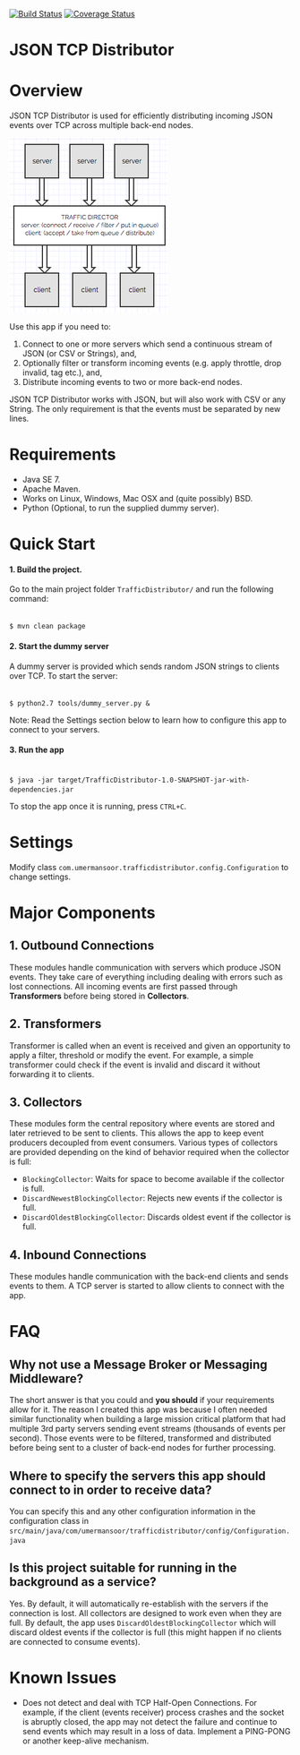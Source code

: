 [![Build Status](https://travis-ci.org/umermansoor/TrafficDistributor.svg?branch=master)](https://travis-ci.org/umermansoor/TrafficDistributor)
 [![Coverage Status](https://coveralls.io/repos/umermansoor/TrafficDistributor/badge.svg?branch=master&service=github)](https://coveralls.io/github/umermansoor/TrafficDistributor?branch=master)
# JSON TCP Distributor

Overview
========
JSON TCP Distributor is used for efficiently distributing incoming JSON events over TCP across multiple back-end 
nodes. 

![alt tag](docs/overall_idea.png)

Use this app if you need to:
 
1. Connect to one or more servers which send a continuous stream of JSON (or CSV or Strings), and,
2. Optionally filter or transform incoming events (e.g. apply throttle, drop invalid, tag etc.), and,
3. Distribute incoming events to two or more back-end nodes.
 
JSON TCP Distributor works with JSON, but will also work with CSV or any String. The only requirement is that the
events must be separated by new lines.

Requirements
============

* Java SE 7.
* Apache Maven.
* Works on Linux, Windows, Mac OSX and (quite possibly) BSD.
* Python (Optional, to run the supplied dummy server).

Quick Start
===========

#### 1. Build the project. 

Go to the main project folder `TrafficDistributor/` and run the following command:

<code>
$ mvn clean package
</code>

#### 2. Start the dummy server

A dummy server is provided which sends random JSON strings to clients over TCP. To start the server:

<code>
$ python2.7 tools/dummy_server.py &
</code>

Note: Read the Settings section below to learn how to configure this app to connect to your servers.

#### 3. Run the app

<code>
$ java -jar target/TrafficDistributor-1.0-SNAPSHOT-jar-with-dependencies.jar
</code>

To stop the app once it is running, press `CTRL+C`.

Settings
========

Modify class `com.umermansoor.trafficdistributor.config.Configuration` to change settings.

Major Components
================

## 1. Outbound Connections

These modules handle communication with servers which produce JSON events. They take care of everything including
dealing with errors such as lost connections. All incoming events are first passed through 
**Transformers** before being stored in **Collectors**.

## 2. Transformers

Transformer is called when an event is received and given an opportunity to apply a filter, threshold or
modify the event. For example, a simple transformer could check if the event is invalid and 
discard it without forwarding it to clients. 

## 3. Collectors

These modules form the central repository where events are stored and later retrieved to be sent to clients. This 
allows the app to keep event producers decoupled from event consumers. Various types of collectors are provided 
depending on the kind of behavior required when the collector is full:

* `BlockingCollector`: Waits for space to become available if the collector is full.
* `DiscardNewestBlockingCollector`: Rejects new events if the collector is full.
* `DiscardOldestBlockingCollector`: Discards oldest event if the collector is full.

## 4. Inbound Connections

These modules handle communication with the back-end clients and sends events to them. A TCP server is started
to allow clients to connect with the app.

FAQ
===

## Why not use a Message Broker or Messaging Middleware?

The short answer is that you could and **you should** if your requirements allow for it. The reason I created this app
was because I often needed similar functionality when building a large mission critical platform that had
multiple 3rd party servers sending event streams (thousands of events per second). 
Those events were to be filtered, transformed and distributed before being sent to a cluster of back-end nodes 
for further processing.

## Where to specify the servers this app should connect to in order to receive data?

You can specify this and any other configuration information in the configuration class in 
`src/main/java/com/umermansoor/trafficdistributor/config/Configuration.java`

## Is this project suitable for running in the background as a service?

Yes. By default, it will automatically re-establish with the servers if the connection is lost. All collectors are
designed to work even when they are full. By default, the app uses `DiscardOldestBlockingCollector` which will 
discard oldest events if the collector is full (this might happen if no clients are connected to consume events).

 
Known Issues
============

* Does not detect and deal with TCP Half-Open Connections. For example, if the client (events receiver) process 
crashes and the socket is abruptly closed, the app may not detect the failure and continue to send events which
may result in a loss of data. Implement a PING-PONG or another keep-alive mechanism.




